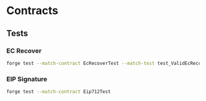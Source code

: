 # Contracts

## Tests

### EC Recover

```sh
forge test --match-contract EcRecoverTest --match-test test_ValidEcRecoverProof
```

### EIP Signature

```sh
forge test --match-contract Eip712Test
```